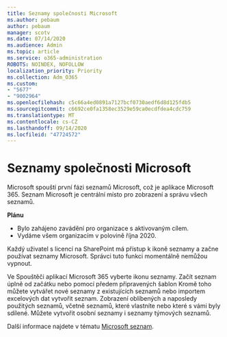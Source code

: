 ```yaml
---
title: Seznamy společnosti Microsoft
ms.author: pebaum
author: pebaum
manager: scotv
ms.date: 07/14/2020
ms.audience: Admin
ms.topic: article
ms.service: o365-administration
ROBOTS: NOINDEX, NOFOLLOW
localization_priority: Priority
ms.collection: Adm_O365
ms.custom:
- "5677"
- "9002964"
ms.openlocfilehash: c5c66a4ed0891a7127bcf0730aedf6d8d125fdb5
ms.sourcegitcommit: c6692ce0fa1358ec3529e59ca0ecdfdea4cdc759
ms.translationtype: MT
ms.contentlocale: cs-CZ
ms.lasthandoff: 09/14/2020
ms.locfileid: "47724572"
---
```

# <a name="microsoft-lists"></a>Seznamy společnosti Microsoft

Microsoft spouští první fázi seznamů Microsoft, což je aplikace Microsoft 365. Seznam Microsoft je centrální místo pro zobrazení a správu všech seznamů.  
  
**Plánu**  

- Bylo zahájeno zavádění pro organizace s aktivovaným cílem.
- Vydáme všem organizacím v polovině října 2020.

Každý uživatel s licencí na SharePoint má přístup k ikoně seznamy a začne používat seznamy Microsoft. Správci tuto funkci momentálně nemůžou vypnout.
 
Ve Spouštěči aplikací Microsoft 365 vyberte ikonu seznamy. Začít seznam úplně od začátku nebo pomocí předem připravených šablon Kromě toho můžete vytvářet nové seznamy z existujících seznamů nebo importem excelových dat vytvořit seznam. Zobrazení oblíbených a naposledy použitých seznamů, včetně seznamů, které vlastníte nebo které s vámi byly sdílené. Můžete vytvořit osobní seznamy i seznamy týmových seznamů.  

Další informace najdete v tématu [Microsoft seznam](https://aka.ms/microsoftlists).